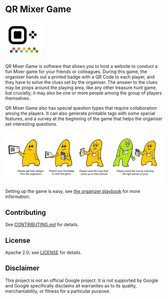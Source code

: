 # QR Mixer Game

<img src="https://raw.githubusercontent.com/sushovande/qr-mixer-game/main/docs/qr-logo.png" width="120px" alt="QR Mixer Game Logo">

QR Mixer Game is software that allows you to host a website to conduct a fun Mixer game for your friends or colleagues. During this game, the organiser hands out a printed badge with a QR Code to each player, and they have to solve the clues set by the organiser. The answer to the clues may be props around the playing area, like any other treasure hunt game, but crucially, it may also be one or more people among the group of players themselves.

QR Mixer Game also has special question types that require collaboration among the players. It can also generate printable tags with some special features, and a survey at the beginning of the game that helps the organiser set interesting questions.

![Gameplay illustration](https://raw.githubusercontent.com/sushovande/qr-mixer-game/main/docs/gameplay-illustration.jpg)


Setting up the game is easy, see [the organizer playbook](docs/organizer-handbook.md) for more information.

## Contributing

See [CONTRIBUTING.md](CONTRIBUTING.md) for details.

## License

Apache 2.0; see [LICENSE](LICENSE) for details.

## Disclaimer

This project is not an official Google project. It is not supported by
Google and Google specifically disclaims all warranties as to its
quality, merchantability, or fitness for a particular purpose.
